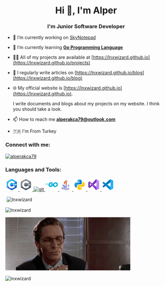 <h1 align="center">Hi 👋, I'm Alper</h1>
<h3 align="center">I'm Junior Software Developer</h3>

- 🔭 I’m currently working on [SkyNotepad](https://github.com/LnxWizard/SkyNotepad)

- 🌱 I’m currently learning [**Go Programming Language**](https://github.com/golang/go)

- 👨‍💻 All of my projects are available at [https://lnxwizard.github.io](https://lnxwizard.github.io/projects)

- 📝 I regularly write articles on [https://lnxwizard.github.io/blog](https://lnxwizard.github.io/blog)

- 🌐 My official website is [https://lnxwizard.github.io](https://lnxwizard.github.io). 
  
  I write documents and blogs about my projects on my website. I think you should take a look.

- 📫 How to reach me **alperakca79@outlook.com**

- 🇹🇷 I'm From Turkey

<h3 align="left">Connect with me:</h3>
<p align="left">
<a href="https://dev.to/alperakca79" target="blank"><img align="center" src="https://raw.githubusercontent.com/rahuldkjain/github-profile-readme-generator/master/src/images/icons/Social/devto.svg" alt="alperakca79" height="30" width="40" /></a>
</p>

<h3 align="left">Languages and Tools:</h3>
<p align="left"> <a href="https://www.w3schools.com/cpp/" target="_blank" rel="noreferrer"> <img src="Images/c-plus-plus.png" alt="cplusplus" width="40" height="40"/> </a> <a href="https://www.w3schools.com/cs/" target="_blank" rel="noreferrer"> <img src="Images/c-sharp.png" alt="csharp" width="40" height="40"/> </a> <a href="https://git-scm.com/" target="_blank" rel="noreferrer"> <img src="https://www.vectorlogo.zone/logos/git-scm/git-scm-icon.svg" alt="git" width="40" height="40"/> </a> <a href="https://go.dev" target="_blank" rel="noreferrer"> <img src="Images/go.png" alt="go" width="40" height="40"/> </a> <a href="https://www.java.com" target="_blank" rel="noreferrer"> <img src="Images/java.png" alt="java" width="40" height="40"/> </a> <a href="https://www.python.org" target="_blank" rel="noreferrer"> <img src="Images/python.png" alt="python" width="40" height="40"/> </a> <a href="https://visualstudio.microsoft.com/"> <img src="Images/visual-studio.png" alt="visualstudio" width="40" height="40"/> </a> <a href="https://code.visualstudio.com/"> <img src="Images/vs-code.png" alt="vscode" width="40" height="40"/> </a> </p>

<p>&nbsp;<img align="center" src="https://github-readme-stats.vercel.app/api?username=lnxwizard&show_icons=true&locale=en" alt="lnxwizard" /></p>

<p><img align="center" src="https://github-readme-streak-stats.herokuapp.com/?user=lnxwizard&" alt="lnxwizard" /></p>

<p>
  <img src="Images/patrick-bateman.gif"/>
</p>

<p align="left"> <img src="https://komarev.com/ghpvc/?username=lnxwizard&label=Profile%20views&color=0e75b6&style=flat" alt="lnxwizard" /> </p>
